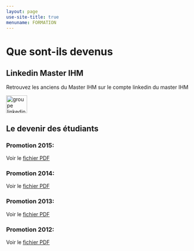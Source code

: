 ```yaml
---
layout: page
use-site-title: true
menuname: FORMATION
---
```


# Que sont-ils devenus


## Linkedin Master IHM

Retrouvez les anciens du Master IHM sur le compte linkedin du master IHM

<a href="https://www.linkedin.com/groups/2043518"><img alt="groupe linkedin" src="https://masterihm.fr/uploads/documents/In_2C_48px_R.png" style="width: 57px; height: 48px;"></a>

## Le devenir des étudiants

### Promotion 2015:
Voir le [fichier PDF](files/DevenirMIHM2015.pdf)

### Promotion 2014:
Voir le [fichier PDF](files/DevenirMIHM2014.pdf)

### Promotion 2013:
Voir le [fichier PDF](files/DevenirMIHM2013.pdf)

### Promotion 2012:
Voir le [fichier PDF](files/DevenirMIHM2012.pdf)
